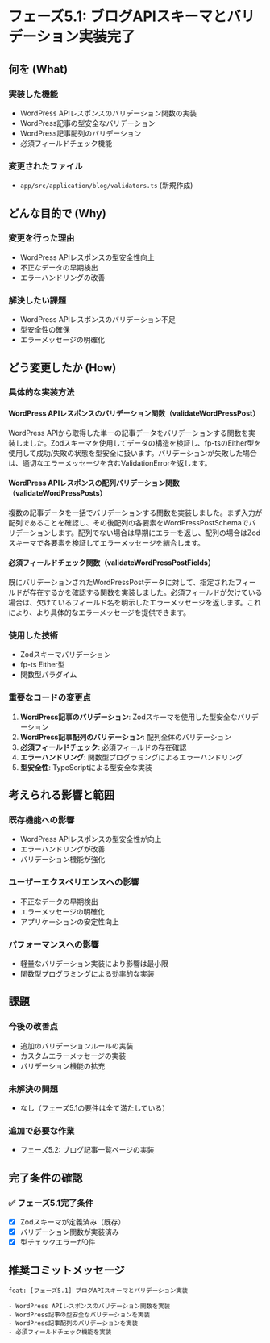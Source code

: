# フェーズ5.1: ブログAPIスキーマとバリデーション実装完了

## 何を (What)

### 実装した機能
- WordPress APIレスポンスのバリデーション関数の実装
- WordPress記事の型安全なバリデーション
- WordPress記事配列のバリデーション
- 必須フィールドチェック機能

### 変更されたファイル
- `app/src/application/blog/validators.ts` (新規作成)

## どんな目的で (Why)

### 変更を行った理由
- WordPress APIレスポンスの型安全性向上
- 不正なデータの早期検出
- エラーハンドリングの改善

### 解決したい課題
- WordPress APIレスポンスのバリデーション不足
- 型安全性の確保
- エラーメッセージの明確化

## どう変更したか (How)

### 具体的な実装方法

#### WordPress APIレスポンスのバリデーション関数（validateWordPressPost）

WordPress APIから取得した単一の記事データをバリデーションする関数を実装しました。Zodスキーマを使用してデータの構造を検証し、fp-tsのEither型を使用して成功/失敗の状態を型安全に扱います。バリデーションが失敗した場合は、適切なエラーメッセージを含むValidationErrorを返します。

#### WordPress APIレスポンスの配列バリデーション関数（validateWordPressPosts）

複数の記事データを一括でバリデーションする関数を実装しました。まず入力が配列であることを確認し、その後配列の各要素をWordPressPostSchemaでバリデーションします。配列でない場合は早期にエラーを返し、配列の場合はZodスキーマで各要素を検証してエラーメッセージを結合します。

#### 必須フィールドチェック関数（validateWordPressPostFields）

既にバリデーションされたWordPressPostデータに対して、指定されたフィールドが存在するかを確認する関数を実装しました。必須フィールドが欠けている場合は、欠けているフィールド名を明示したエラーメッセージを返します。これにより、より具体的なエラーメッセージを提供できます。

### 使用した技術
- Zodスキーマバリデーション
- fp-ts Either型
- 関数型パラダイム

### 重要なコードの変更点
1. **WordPress記事のバリデーション**: Zodスキーマを使用した型安全なバリデーション
2. **WordPress記事配列のバリデーション**: 配列全体のバリデーション
3. **必須フィールドチェック**: 必須フィールドの存在確認
4. **エラーハンドリング**: 関数型プログラミングによるエラーハンドリング
5. **型安全性**: TypeScriptによる型安全な実装

## 考えられる影響と範囲

### 既存機能への影響
- WordPress APIレスポンスの型安全性が向上
- エラーハンドリングが改善
- バリデーション機能が強化

### ユーザーエクスペリエンスへの影響
- 不正なデータの早期検出
- エラーメッセージの明確化
- アプリケーションの安定性向上

### パフォーマンスへの影響
- 軽量なバリデーション実装により影響は最小限
- 関数型プログラミングによる効率的な実装

## 課題

### 今後の改善点
- 追加のバリデーションルールの実装
- カスタムエラーメッセージの実装
- バリデーション機能の拡充

### 未解決の問題
- なし（フェーズ5.1の要件は全て満たしている）

### 追加で必要な作業
- フェーズ5.2: ブログ記事一覧ページの実装

## 完了条件の確認

### ✅ フェーズ5.1完了条件
- [x] Zodスキーマが定義済み（既存）
- [x] バリデーション関数が実装済み
- [x] 型チェックエラーが0件

## 推奨コミットメッセージ
```
feat: [フェーズ5.1] ブログAPIスキーマとバリデーション実装

- WordPress APIレスポンスのバリデーション関数を実装
- WordPress記事の型安全なバリデーションを実装
- WordPress記事配列のバリデーションを実装
- 必須フィールドチェック機能を実装
```

